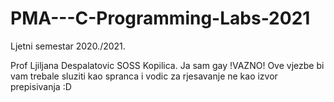 # PMA---C-Programming-Labs-2021

Ljetni semestar 2020./2021.

Prof Ljiljana Despalatovic SOSS Kopilica.
Ja sam gay
!VAZNO! Ove vjezbe bi vam trebale sluziti kao spranca i vodic za rjesavanje ne kao izvor prepisivanja :D
